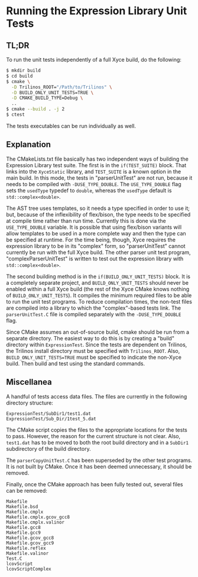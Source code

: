 # Running the Expression Library Unit Tests

## TL;DR

To run the unit tests independently of a full Xyce build, do the following:
```bash
$ mkdir build
$ cd build
$ cmake \
  -D Trilinos_ROOT="/Path/to/Trilinos" \
  -D BUILD_ONLY_UNIT_TESTS=TRUE \
  -D CMAKE_BUILD_TYPE=Debug \
  ..
$ cmake --build . -j 2
$ ctest
```
The tests executables can be run individually as well.

## Explanation

The CMakeLists.txt file basically has two independent ways of building the
Expression Library test suite. The first is in the `if(TEST_SUITE)` block. That
links into the `XyceStatic` library, and `TEST_SUITE` is a known option in the
main build. In this mode, the tests in "parserUnitTest" are not run, because it
needs to be compiled with `-DUSE_TYPE_DOUBLE`. The `USE_TYPE_DOUBLE` flag sets
the `usedType` typedef to `double`, whereas the `usedType` default is
`std::complex<double>`.

The AST tree uses templates, so it needs a type specified in order to use it;
but, because of the inflexibility of flex/bison, the type needs to be specified
at compile time rather than run time. Currently this is done via the
`USE_TYPE_DOUBLE` variable. It is possible that using flex/bison variants will
allow templates to be used in a more complete way and then the type can be
specified at runtime. For the time being, though, Xyce requires the expression
library to be in its "complex" form, so "parserUnitTest" cannot currently be
run with the full Xyce build. The other parser unit test program,
"complexParserUnitTest" is written to test out the expression library with
`std::complex<double>`.

The second building method is in the `if(BUILD_ONLY_UNIT_TESTS)` block. It is a
completely separate project, and `BUILD_ONLY_UNIT_TESTS` should never be
enabled within a full Xyce build (the rest of the Xyce CMake knows nothing of
`BUILD_ONLY_UNIT_TESTS`). It compiles the minimum required files to be able to
run the unit test programs. To reduce compilation times, the non-test files are
compiled into a library to which the "complex"-based tests link. The
`parserUnitTest.C` file is compiled separately with the `-DUSE_TYPE_DOUBLE`
flag.

Since CMake assumes an out-of-source build, cmake should be run from a separate
directory. The easiest way to do this is by creating a "build" directory within
`ExpressionTest`. Since the tests are dependent on Trilinos, the Trilinos
install directory must be specified with `Trilinos_ROOT`. Also,
`BUILD_ONLY_UNIT_TESTS=TRUE` must be specified to indicate the non-Xyce build.
Then build and test using the standard commands.

## Miscellanea

A handful of tests access data files. The files are currently in the following
directory structure:
```
ExpressionTest/SubDir1/test1.dat
ExpressionTest/Sub_Dir/1test_5.dat
```
The CMake script copies the files to the appropriate locations for the tests to
pass. However, the reason for the current structure is not clear. Also,
`test1.dat` has to be moved to both the root build directory and in a `SubDir1`
subdirectory of the build directory.

The `parserCopyUnitTest.C` has been superseded by the other test programs. It
is not built by CMake. Once it has been deemed unnecessary, it should be
removed.

Finally, once the CMake approach has been fully tested out, several files can
be removed:
```
Makefile
Makefile.bsd
Makefile.cmplx
Makefile.cmplx.gcov_gcc8
Makefile.cmplx.valinor
Makefile.gcc8
Makefile.gcc9
Makefile.gcov_gcc8
Makefile.gcov_gcc9
Makefile.reflex
Makefile.valinor
Test.C
lcovScript
lcovScriptComplex
```
